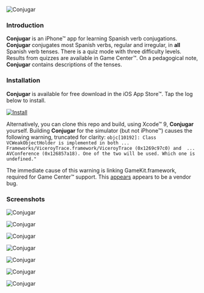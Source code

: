 ![Conjugar](Conjugar/launch.png "Conjugar's Launch Screen")

### Introduction

**Conjugar** is an iPhone™ app for learning Spanish verb conjugations. **Conjugar** conjugates most Spanish verbs, regular and irregular, in **all** Spanish verb tenses. There is a quiz mode with three difficulty levels. Results from quizzes are available in Game Center™. On a pedagogical note, **Conjugar** contains descriptions of the tenses.

### Installation

**Conjugar** is available for free download in the iOS App Store™. Tap the log below to install.

[![Install](apple.png)](https://itunes.apple.com/us/app/conjugar/id1236500467?mt=8)

Alternatively, you can clone this repo and build, using Xcode™ 9, **Conjugar** yourself. Building **Conjugar** for the simulator (but not iPhone™) causes the following warning, truncated for clarity: `objc[10192]: Class VCWeakObjectHolder is implemented in both ... Frameworks/ViceroyTrace.framework/ViceroyTrace (0x1269c97c0) and  ... AVConference (0x126857a18). One of the two will be used. Which one is undefined."`

The immediate cause of this warning is linking GameKit.framework, required for Game Center™ support. This [appears](https://forums.developer.apple.com/thread/63254) appears to be a vendor bug.

### Screenshots

![Conjugar](Conjugar/browse.png "Browse View of Verbs")

![Conjugar](Conjugar/verb.png "One Verb's Conjugations")

![Conjugar](Conjugar/quiz.png "Quiz in Progress")

![Conjugar](Conjugar/browseInfo.png "Info Available")

![Conjugar](Conjugar/info.png "Info on One Tense")

![Conjugar](Conjugar/GameCenter.png "Conjugar in Game Center")


![Conjugar](Conjugar/leaderboard.png "Conjugar's Game Center Leaderboard")
